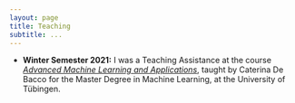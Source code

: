 ```yaml
---
layout: page
title: Teaching
subtitle: ...
---
```



- **Winter Semester 2021:** I was a Teaching Assistance at the course [_Advanced Machine Learning and Applications_](https://github.com/APMLA-2021/APMLA-WS_21-22_material), taught by Caterina De Bacco for the Master Degree in Machine Learning, at the University of Tübingen.